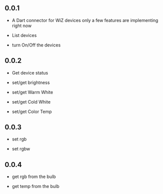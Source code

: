 ## 0.0.1

* A Dart connector for WiZ devices only a few features are implementing right now

* List devices

* turn On/Off the devices

## 0.0.2

* Get device status

* set/get brightness

* set/get Warm White

* set/get Cold White

* set/get Color Temp

## 0.0.3

* set rgb

* set rgbw

## 0.0.4

* get rgb from the bulb

* get temp from the bulb
